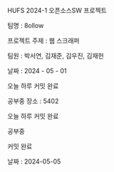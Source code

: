 HUFS 2024-1 오픈소스SW 프로젝트

팀명 : 8ollow

프로젝트 주제 : 웹 스크래퍼

팀원 : 박서연, 김재준, 김우진, 김재헌

날짜 : 2024 - 05 - 01

오늘 하루 커밋 완료

공부중
장소 : 5402

오늘 하루 커밋 완료

공부중

커밋 완료

날짜 : 2024-05-05

